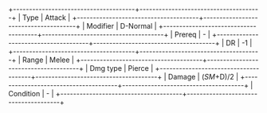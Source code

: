+--------------------------------------+--------------------------------------+
| Type                                 | Attack                               |
+--------------------------------------+--------------------------------------+
| Modifier                             | D-Normal                         |
+--------------------------------------+--------------------------------------+
| Prereq                               | -                                    |
+--------------------------------------+--------------------------------------+
| DR                                   | -1                                   |
+--------------------------------------+--------------------------------------+
| Range                                | Melee                                |
+--------------------------------------+--------------------------------------+
| Dmg type                             | Pierce                               |
+--------------------------------------+--------------------------------------+
| Damage                               | (*SM*+D)/2                       |
+--------------------------------------+--------------------------------------+
| Condition                            | -                                    |
+--------------------------------------+--------------------------------------+

